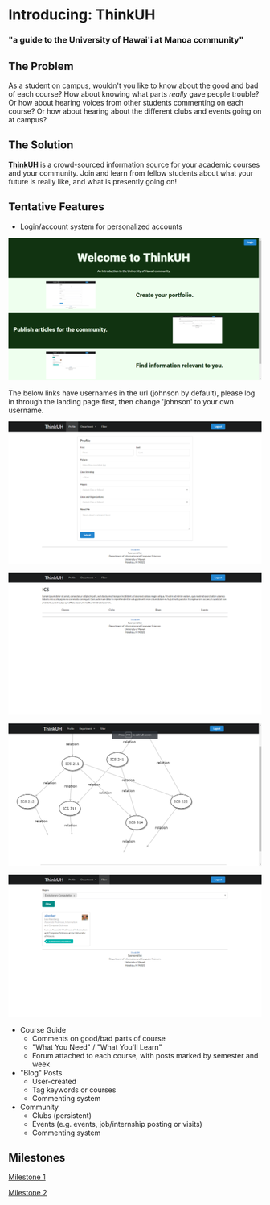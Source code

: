 # Introducing: ThinkUH

### "a guide to the University of Hawai'i at Manoa community"

## The Problem

As a student on campus, wouldn't you like to know about the good and bad of each course? How about knowing what parts *really* gave people trouble? Or how about hearing voices from other students commenting on each course? Or how about hearing about the different clubs and events going on at campus?

## The Solution

[**ThinkUH**](https://thinkuh.meteorapp.com/) is a crowd-sourced information source for your academic courses and your community. Join and learn from fellow students about what your future is really like, and what is presently going on!

## Tentative Features

- Login/account system for personalized accounts

[<img class="ui medium left floated image" src="landing.png">](https://thinkuh.meteorapp.com/)

The below links have usernames in the url (johnson by default), please log in through the landing page first, then change 'johnson' to your own username.

[<img class="ui medium left floated image" src="profile.png">](https://thinkuh.meteorapp.com/johnson/profile)

[<img class="ui medium left floated image" src="major.png">](https://thinkuh.meteorapp.com/johnson/ICS/home)

[<img class="ui medium left floated image" src="course-diagram.png">](https://thinkuh.meteorapp.com/johnson/ICS/class)

[<img class="ui medium left floated image" src="filter.png">](https://thinkuh.meteorapp.com/johnson/filter)

- Course Guide
    - Comments on good/bad parts of course
    - "What You Need" / "What You'll Learn"
    - Forum attached to each course, with posts marked by semester and week
- "Blog" Posts
    - User-created
    - Tag keywords or courses
    - Commenting system
- Community
    - Clubs (persistent)
    - Events (e.g. events, job/internship posting or visits)
    - Commenting system

## Milestones

[Milestone 1](https://github.com/thinkuh/thinkuh/projects/1)

[Milestone 2](https://github.com/thinkuh/thinkuh/projects/2)
